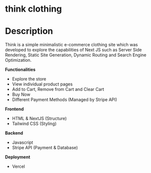 # think clothing

# **Description**
Think is a simple minimalistic e-commerce clothing site which was developed to explore the capabilities of Next JS such as Server Side Rendering, Static Site Generation, Dynamic Routing and Search Engine Optimization.

**Functionalities**
- Explore the store
- View individual product pages
- Add to Cart, Remove from Cart and Clear Cart
- Buy Now
- Different Payment Methods (Managed by Stripe API)

**Frontend**
- HTML & NextJS (Structure)
- Tailwind CSS (Styling)

**Backend**
- Javascript
- Stripe API (Payment & Database)

**Deployment**
- Vercel
